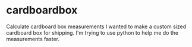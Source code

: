 # cardboardbox
Calculate cardboard box measurements
I wanted to make a custom sized cardboard box for shipping. I'm trying to use python to help me do the measurements faster.
